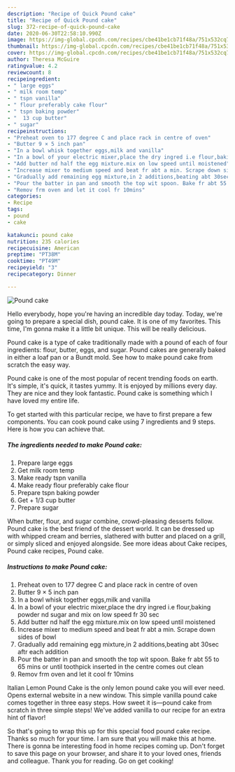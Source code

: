 ```yaml
---
description: "Recipe of Quick Pound cake"
title: "Recipe of Quick Pound cake"
slug: 372-recipe-of-quick-pound-cake
date: 2020-06-30T22:58:10.990Z
image: https://img-global.cpcdn.com/recipes/cbe41be1cb71f48a/751x532cq70/pound-cake-recipe-main-photo.jpg
thumbnail: https://img-global.cpcdn.com/recipes/cbe41be1cb71f48a/751x532cq70/pound-cake-recipe-main-photo.jpg
cover: https://img-global.cpcdn.com/recipes/cbe41be1cb71f48a/751x532cq70/pound-cake-recipe-main-photo.jpg
author: Theresa McGuire
ratingvalue: 4.2
reviewcount: 8
recipeingredient:
- " large eggs"
- " milk room temp"
- " tspn vanilla"
- " flour preferably cake flour"
- " tspn baking powder"
- "  13 cup butter"
- " sugar"
recipeinstructions:
- "Preheat oven to 177 degree C and place rack in centre of oven"
- "Butter 9 × 5 inch pan"
- "In a bowl whisk together eggs,milk and vanilla"
- "In a bowl of your electric mixer,place the dry ingred i.e flour,baking powder nd sugar and mix on low speed fr 30 sec"
- "Add butter nd half the egg mixture.mix on low speed until moistened"
- "Increase mixer to medium speed and beat fr abt a min. Scrape down sides of bowl"
- "Gradually add remaining egg mixture,in 2 additions,beating abt 30sec aftr each addition"
- "Pour the batter in pan and smooth the top wit spoon. Bake fr abt 55 to 65 mins or until toothpick inserted in the centre comes out clean"
- "Remov frm oven and let it cool fr 10mins"
categories:
- Recipe
tags:
- pound
- cake

katakunci: pound cake 
nutrition: 235 calories
recipecuisine: American
preptime: "PT38M"
cooktime: "PT49M"
recipeyield: "3"
recipecategory: Dinner

---
```



![Pound cake](https://img-global.cpcdn.com/recipes/cbe41be1cb71f48a/751x532cq70/pound-cake-recipe-main-photo.jpg)

Hello everybody, hope you're having an incredible day today. Today, we're going to prepare a special dish, pound cake. It is one of my favorites. This time, I'm gonna make it a little bit unique. This will be really delicious.

Pound cake is a type of cake traditionally made with a pound of each of four ingredients: flour, butter, eggs, and sugar. Pound cakes are generally baked in either a loaf pan or a Bundt mold. See how to make pound cake from scratch the easy way.

Pound cake is one of the most popular of recent trending foods on earth. It's simple, it's quick, it tastes yummy. It is enjoyed by millions every day. They are nice and they look fantastic. Pound cake is something which I have loved my entire life.


To get started with this particular recipe, we have to first prepare a few components. You can cook pound cake using 7 ingredients and 9 steps. Here is how you can achieve that.

<!--inarticleads1-->

##### The ingredients needed to make Pound cake:

1. Prepare  large eggs
1. Get  milk room temp
1. Make ready  tspn vanilla
1. Make ready  flour preferably cake flour
1. Prepare  tspn baking powder
1. Get  + 1/3 cup butter
1. Prepare  sugar


When butter, flour, and sugar combine, crowd-pleasing desserts follow. Pound cake is the best friend of the dessert world. It can be dressed up with whipped cream and berries, slathered with butter and placed on a grill, or simply sliced and enjoyed alongside. See more ideas about Cake recipes, Pound cake recipes, Pound cake. 

<!--inarticleads2-->

##### Instructions to make Pound cake:

1. Preheat oven to 177 degree C and place rack in centre of oven
1. Butter 9 × 5 inch pan
1. In a bowl whisk together eggs,milk and vanilla
1. In a bowl of your electric mixer,place the dry ingred i.e flour,baking powder nd sugar and mix on low speed fr 30 sec
1. Add butter nd half the egg mixture.mix on low speed until moistened
1. Increase mixer to medium speed and beat fr abt a min. Scrape down sides of bowl
1. Gradually add remaining egg mixture,in 2 additions,beating abt 30sec aftr each addition
1. Pour the batter in pan and smooth the top wit spoon. Bake fr abt 55 to 65 mins or until toothpick inserted in the centre comes out clean
1. Remov frm oven and let it cool fr 10mins


Italian Lemon Pound Cake is the only lemon pound cake you will ever need. Opens external website in a new window. This simple vanilla pound cake comes together in three easy steps. How sweet it is—pound cake from scratch in three simple steps! We&#39;ve added vanilla to our recipe for an extra hint of flavor! 

So that's going to wrap this up for this special food pound cake recipe. Thanks so much for your time. I am sure that you will make this at home. There is gonna be interesting food in home recipes coming up. Don't forget to save this page on your browser, and share it to your loved ones, friends and colleague. Thank you for reading. Go on get cooking!
